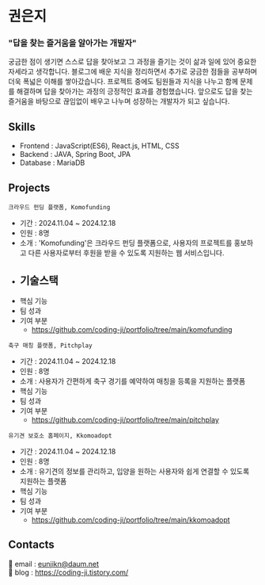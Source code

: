 # 권은지
### "답을 찾는 즐거움을 알아가는 개발자" 
궁금한 점이 생기면 스스로 답을 찾아보고 그 과정을 즐기는 것이 삶과 일에 있어 중요한 자세라고 생각합니다. 블로그에 배운 지식을 정리하면서 추가로 궁금한 점들을 공부하며 더욱 폭넓은 이해를 쌓아갔습니다. 프로젝트 중에도 팀원들과 지식을 나누고 함께 문제를 해결하며 답을 찾아가는 과정의 긍정적인 효과를 경험했습니다. 앞으로도 답을 찾는 즐거움을 바탕으로 끊임없이 배우고 나누며 성장하는 개발자가 되고 싶습니다.

## Skills
* Frontend  :  JavaScript(ES6), React.js, HTML, CSS 
* Backend   :  JAVA, Spring Boot, JPA 
* Database  :  MariaDB

## Projects
```
크라우드 펀딩 플랫폼, Komofunding
``` 
* 기간 : 2024.11.04 ~ 2024.12.18
* 인원 : 8명
* 소개 : 'Komofunding'은 크라우드 펀딩 플랫폼으로, 사용자의 프로젝트를 홍보하고 다른 사용자로부터 후원을 받을 수 있도록 지원하는 웹 서비스입니다.
* 기술스택
  - 
* 핵심 기능
* 팀 성과
* 기여 부분
  - https://github.com/coding-ji/portfolio/tree/main/komofunding

```
축구 매칭 플랫폼, Pitchplay
```
* 기간 : 2024.11.04 ~ 2024.12.18
* 인원 : 8명 
* 소개 : 사용자가 간편하게 축구 경기를 예약하여 매칭을 등록을 지원하는 플랫폼
* 핵심 기능
* 팀 성과
* 기여 부분
  - https://github.com/coding-ji/portfolio/tree/main/pitchplay

```
유기견 보호소 홈페이지, Kkomoadopt 
```
* 기간 : 2024.11.04 ~ 2024.12.18
* 인원 : 8명 
* 소개 : 유기견의 정보를 관리하고, 입양을 원하는 사용자와 쉽게 연결할 수 있도록 지원하는 플랫폼
* 핵심 기능
* 팀 성과
* 기여 부분
  - https://github.com/coding-ji/portfolio/tree/main/kkomoadopt


## Contacts
📧 email : eunjikn@daum.net <br/>
📝 blog : https://coding-ji.tistory.com/
